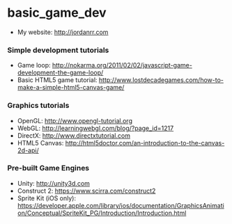 # basic_game_dev
* My website: http://jordanrr.com

### Simple development tutorials
* Game loop: http://nokarma.org/2011/02/02/javascript-game-development-the-game-loop/
* Basic HTML5 game tutorial: http://www.lostdecadegames.com/how-to-make-a-simple-html5-canvas-game/

### Graphics tutorials
* OpenGL: http://www.opengl-tutorial.org
* WebGL: http://learningwebgl.com/blog/?page_id=1217
* DirectX: http://www.directxtutorial.com
* HTML5 Canvas: http://html5doctor.com/an-introduction-to-the-canvas-2d-api/

### Pre-built Game Engines
* Unity: http://unity3d.com
* Construct 2: https://www.scirra.com/construct2
* Sprite Kit (iOS only): https://developer.apple.com/library/ios/documentation/GraphicsAnimation/Conceptual/SpriteKit_PG/Introduction/Introduction.html
